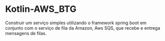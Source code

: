 # Kotlin-AWS_BTG
 Construir um serviço simples utilizando o framework spring boot em conjunto com o serviço de fila da Amazon, Aws SQS, que recebe e entrega mensagens de filas.
